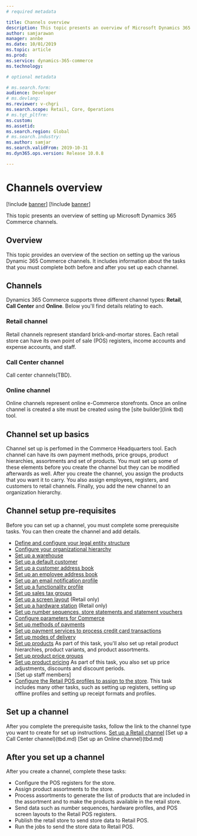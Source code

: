 ```yaml
---
# required metadata

title: Channels overview
description: This topic presents an overview of Microsoft Dynamics 365 Commerce channels.
author: samjarawan
manager: annbe
ms.date: 10/01/2019
ms.topic: article
ms.prod: 
ms.service: dynamics-365-commerce
ms.technology: 

# optional metadata

# ms.search.form: 
audience: Developer
# ms.devlang: 
ms.reviewer: v-chgri
ms.search.scope: Retail, Core, Operations
# ms.tgt_pltfrm: 
ms.custom: 
ms.assetid: 
ms.search.region: Global
# ms.search.industry: 
ms.author: samjar
ms.search.validFrom: 2019-10-31
ms.dyn365.ops.version: Release 10.0.8

---
```

# Channels overview

[!include [banner](../includes/preview-banner.md)]
[!include [banner](../includes/banner.md)]

This topic presents an overview of setting up Microsoft Dynamics 365 Commerce channels.

## Overview
This topic provides an overview of the section on setting up the various Dynamic 365 Commerce channels. It includes information about the tasks that you must complete both before and after you set up each channel. 

## Channels
Dynamics 365 Commerce supports three different channel types: **Retail**, **Call Center** and **Online**.  Below you'll find details relating to each. 

### Retail channel
Retail channels represent standard brick-and-mortar stores. Each retail store can have its own point of sale (POS) registers, income accounts and expense accounts, and staff. 

### Call Center channel
Call center channels(TBD).

### Online channel
Online channels represent online e-Commerce storefronts. Once an online channel is created a site must be created using the [site builder](link tbd) tool.

## Channel set up basics
Channel set up is perfomed in the Commerce Headquarters tool. Each channel can have its own payment methods, price groups, product hierarchies, assortments and set of products. You must set up some of these elements before you create the channel but they can be modified afterwards as well. After you create the channel, you assign the products that you want it to carry. You also assign employees, registers, and customers to retail channels. Finally, you add the new channel to an organization hierarchy.

## Channel setup pre-requisites
Before you can set up a channel, you must complete some prerequisite tasks. You can then create the channel and add details.

* [Define and configure your legal entity structure](tbd.md)
* [Configure your organizational hierarchy](tbd.md)
* [Set up a warehouse](tbd.md)
* [Set up a default customer](tbd.md)
* [Set up a customer address book](tbd.md)
* [Set up an employee address book](tbd.md)
* [Set up an email notification profile](tbd.md)
* [Set up a functionality profile](tbd.md)
* [Set up sales tax groups](tbd.md)
* [Set up a screen layout](tbd.md) (Retail only)
* [Set up a hardware station](tbd.md) (Retail only)
* [Set up number sequences, store statements and statement vouchers](tbd.md)
* [Configure parameters for Commerce](tbd.md)
* [Set up methods of payments](tbd.md) 
* [Set up payment services to process credit card transactions](tbd.md)
* [Set up modes of delivery](tbd.md)
* [Set up products](tbd.md) As part of this task, you'll also set up retail product hierarchies, product variants, and product assortments.
* [Set up product price groups](tbd.md)
* [Set up product pricing](tbd.md)  As part of this task, you also set up price adjustments, discounts and discount periods.
* [Set up staff members]
* [Configure the Retail POS profiles to assign to the store](tbd.md).  This task includes many other tasks, such as setting up registers, setting up offline profiles and setting up receipt formats and profiles.

## Set up a channel
After you complete the prerequisite tasks, follow the link to the channel type you want to create for set up instructions.
[Set up a Retail channel](tbd.md)
[Set up a Call Center channel)(tbd.md)
[Set up an Online channel)(tbd.md)

## After you set up a channel
After you create a channel, complete these tasks:

* Configure the POS registers for the store.
* Assign product assortments to the store.
* Process assortments to generate the list of products that are included in the assortment and to make the products available in the retail store.
* Send data such as number sequences, hardware profiles, and POS screen layouts to the Retail POS registers.
* Publish the retail store to send store data to Retail POS.
* Run the jobs to send the store data to Retail POS.








